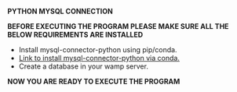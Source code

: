 **PYTHON MYSQL CONNECTION**

**BEFORE EXECUTING THE PROGRAM PLEASE MAKE SURE ALL THE BELOW REQUIREMENTS ARE INSTALLED**

<ul>
  <li>Install mysql-connector-python using pip/conda.</li>
  <li><a href="https://anaconda.org/anaconda/mysql-connector-python" target="_blank">Link to install mysql-connector-python via conda.</a></li>
  <li>Create a database in your wamp server.</li>
</ul>

**NOW YOU ARE READY TO EXECUTE THE PROGRAM**
